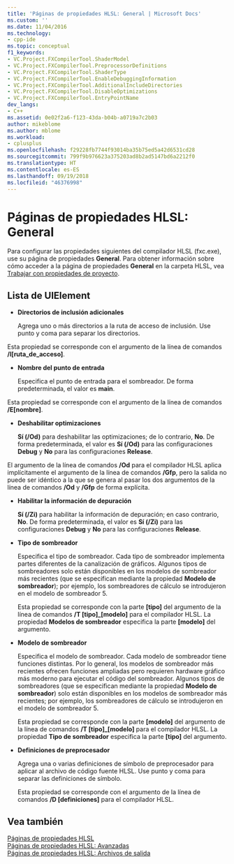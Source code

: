 ```yaml
---
title: 'Páginas de propiedades HLSL: General | Microsoft Docs'
ms.custom: ''
ms.date: 11/04/2016
ms.technology:
- cpp-ide
ms.topic: conceptual
f1_keywords:
- VC.Project.FXCompilerTool.ShaderModel
- VC.Project.FXCompilerTool.PreprocessorDefinitions
- VC.Project.FXCompilerTool.ShaderType
- VC.Project.FXCompilerTool.EnableDebuggingInformation
- VC.Project.FXCompilerTool.AdditionalIncludeDirectories
- VC.Project.FXCompilerTool.DisableOptimizations
- VC.Project.FXCompilerTool.EntryPointName
dev_langs:
- C++
ms.assetid: 0e02f2a6-f123-43da-b04b-a0719a7c2b03
author: mikeblome
ms.author: mblome
ms.workload:
- cplusplus
ms.openlocfilehash: f29228fb7744f93014ba35b75ed5a42d6531cd28
ms.sourcegitcommit: 799f9b976623a375203ad8b2ad5147bd6a2212f0
ms.translationtype: HT
ms.contentlocale: es-ES
ms.lasthandoff: 09/19/2018
ms.locfileid: "46376998"
---
```

# <a name="hlsl-property-pages-general"></a>Páginas de propiedades HLSL: General

Para configurar las propiedades siguientes del compilador HLSL (fxc.exe), use su página de propiedades **General**. Para obtener información sobre cómo acceder a la página de propiedades **General** en la carpeta HLSL, vea [Trabajar con propiedades de proyecto](../ide/working-with-project-properties.md).

## <a name="uielement-list"></a>Lista de UIElement

- **Directorios de inclusión adicionales**

   Agrega uno o más directorios a la ruta de acceso de inclusión. Use punto y coma para separar los directorios.

Esta propiedad se corresponde con el argumento de la línea de comandos **/I[ruta_de_acceso]**.

- **Nombre del punto de entrada**

   Especifica el punto de entrada para el sombreador. De forma predeterminada, el valor es **main**.

Esta propiedad se corresponde con el argumento de la línea de comandos **/E[nombre]**.

- **Deshabilitar optimizaciones**

   **Sí (/Od)** para deshabilitar las optimizaciones; de lo contrario, **No**. De forma predeterminada, el valor es **Sí (/Od)** para las configuraciones **Debug** y **No** para las configuraciones **Release**.

El argumento de la línea de comandos **/Od** para el compilador HLSL aplica implícitamente el argumento de la línea de comandos **/Gfp**, pero la salida no puede ser idéntico a la que se genera al pasar los dos argumentos de la línea de comandos **/Od** y **/Gfp** de forma explícita.

- **Habilitar la información de depuración**

   **Sí (/Zi)** para habilitar la información de depuración; en caso contrario, **No**. De forma predeterminada, el valor es **Sí (/Zi)** para las configuraciones **Debug** y **No** para las configuraciones **Release**.

- **Tipo de sombreador**

   Especifica el tipo de sombreador. Cada tipo de sombreador implementa partes diferentes de la canalización de gráficos. Algunos tipos de sombreadores solo están disponibles en los modelos de sombreador más recientes (que se especifican mediante la propiedad **Modelo de sombreador**); por ejemplo, los sombreadores de cálculo se introdujeron en el modelo de sombreador 5.

   Esta propiedad se corresponde con la parte **\[tipo]** del argumento de la línea de comandos **/T \[tipo]_\[modelo]** para el compilador HLSL. La propiedad **Modelos de sombreador** especifica la parte **[modelo]** del argumento.

- **Modelo de sombreador**

   Especifica el modelo de sombreador. Cada modelo de sombreador tiene funciones distintas. Por lo general, los modelos de sombreador más recientes ofrecen funciones ampliadas pero requieren hardware gráfico más moderno para ejecutar el código del sombreador. Algunos tipos de sombreadores (que se especifican mediante la propiedad **Modelo de sombreador**) solo están disponibles en los modelos de sombreador más recientes; por ejemplo, los sombreadores de cálculo se introdujeron en el modelo de sombreador 5.

   Esta propiedad se corresponde con la parte **\[modelo]** del argumento de la línea de comandos **/T \[tipo]_\[modelo]** para el compilador HLSL. La propiedad **Tipo de sombreador** especifica la parte **[tipo]** del argumento.

- **Definiciones de preprocesador**

   Agrega una o varias definiciones de símbolo de preprocesador para aplicar al archivo de código fuente HLSL. Use punto y coma para separar las definiciones de símbolo.

   Esta propiedad se corresponde con el argumento de la línea de comandos **/D \[definiciones]** para el compilador HLSL.

## <a name="see-also"></a>Vea también

[Páginas de propiedades HLSL](../ide/hlsl-property-pages.md)<br>
[Páginas de propiedades HLSL: Avanzadas](../ide/hlsl-property-pages-advanced.md)<br>
[Páginas de propiedades HLSL: Archivos de salida](../ide/hlsl-property-pages-output-files.md)